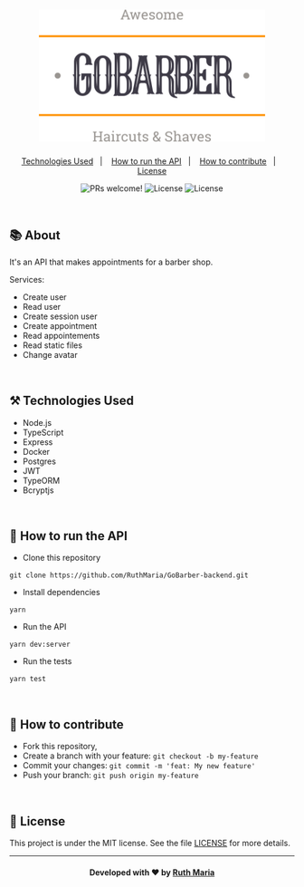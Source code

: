<h1 align="center">
  <a href="https://github.com/csorlandi/nodejs-concepts">
    <img alt="Logo GoBarber" src="./assets/logo.svg" width="400px" />
  </a>
</h1>

<p align="center">
  <a href="#technologies">Technologies Used</a>&nbsp;&nbsp;&nbsp;|&nbsp;&nbsp;&nbsp;
  <a href="#run">How to run the API</a>&nbsp;&nbsp;&nbsp;|&nbsp;&nbsp;&nbsp;
  <a href="#contribute">How to contribute</a>&nbsp;&nbsp;&nbsp;|&nbsp;&nbsp;&nbsp;
  <a href="#license">License</a>
</p>

<p align="center">
 <img src="https://img.shields.io/static/v1?label=PRs&message=welcome&color=FF9000&labelColor=000000" alt="PRs welcome!" /> 

  <img alt="License" src="https://img.shields.io/badge/Made%20by-Ruth%20Maria-FF9000">

  <img alt="License" src="https://img.shields.io/static/v1?label=license&message=MIT&color=FF9000&labelColor=000000">
</p>

<br>

## :books: About


It's an API that makes appointments for a barber shop.

Services:

* Create user
* Read user
* Create session user
* Create appointment
* Read appointements
* Read static files
* Change avatar


<a id="technologies"></a><br>

## ⚒️ Technologies Used
  * Node.js
  * TypeScript
  * Express
  * Docker
  * Postgres
  * JWT
  * TypeORM
  * Bcryptjs

<a id="run"></a><br>

## 🚀 How to run the API

- Clone this repository

```
git clone https://github.com/RuthMaria/GoBarber-backend.git
```

- Install dependencies

```
yarn 
```

- Run the API

```
yarn dev:server
```

- Run the tests

```
yarn test
```

<br>

## 🎯 How to contribute

- Fork this repository,
- Create a branch with your feature: `git checkout -b my-feature`
- Commit your changes: `git commit -m 'feat: My new feature'`
- Push your branch: `git push origin my-feature`

<a id="license"></a><br>

## :memo: License

This project is under the MIT license. See the  file [LICENSE](LICENSE) for more details.

---

<h4 align="center">
    Developed with ❤️ by <a href="https://www.linkedin.com/in/ruth-maria-9b256071/" target="_blank">Ruth Maria</a>
</h4>
